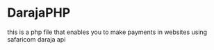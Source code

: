 # DarajaPHP
this is a php file that enables you to make payments in websites using safaricom daraja api
